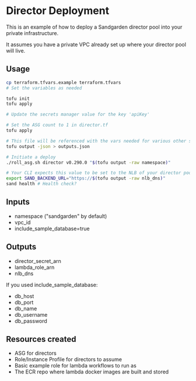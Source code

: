 # Director Deployment

This is an example of how to deploy a Sandgarden director pool
into your private infrastructure.

It assumes you have a private VPC already set up where your director pool will live.

## Usage

```bash
cp terraform.tfvars.example terraform.tfvars
# Set the variables as needed

tofu init
tofu apply

# Update the secrets manager value for the key 'apiKey'

# Set the ASG count to 1 in director.tf
tofu apply

# This file will be referenced with the vars needed for various other setup
tofu output -json > outputs.json

# Initiate a deploy
./roll_asg.sh director v0.290.0 "$(tofu output -raw namespace)"

# Your CLI expects this value to be set to the NLB of your director pool
export SAND_BACKEND_URL="https://$(tofu output -raw nlb_dns)"
sand health # Health check?
```

## Inputs

* namespace ("sandgarden" by default)
* vpc_id
* include_sample_database=true

## Outputs

* director_secret_arn
* lambda_role_arn
* nlb_dns

If you used include_sample_database:
* db_host
* db_port
* db_name
* db_username
* db_password

## Resources created

* ASG for directors
* Role/Instance Profile for directors to assume
* Basic example role for lambda workflows to run as
* The ECR repo where lambda docker images are built and stored
